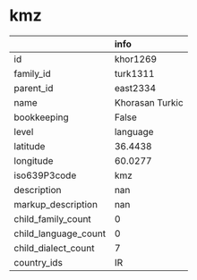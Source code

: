 # kmz
|                      | info            |
|:---------------------|:----------------|
| id                   | khor1269        |
| family_id            | turk1311        |
| parent_id            | east2334        |
| name                 | Khorasan Turkic |
| bookkeeping          | False           |
| level                | language        |
| latitude             | 36.4438         |
| longitude            | 60.0277         |
| iso639P3code         | kmz             |
| description          | nan             |
| markup_description   | nan             |
| child_family_count   | 0               |
| child_language_count | 0               |
| child_dialect_count  | 7               |
| country_ids          | IR              |